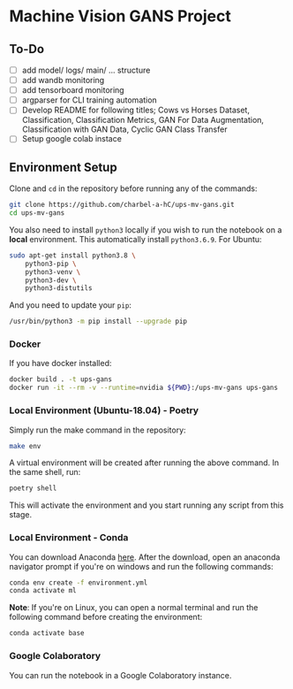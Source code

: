 # Machine Vision GANS Project

## To-Do
- [ ] add model/ logs/ main/ ... structure
- [ ] add wandb monitoring
- [ ] add tensorboard monitoring
- [ ] argparser for CLI training automation
- [ ] Develop README for following titles; Cows vs Horses Dataset, Classification, Classification Metrics, GAN For Data Augmentation, Classification with GAN Data,         Cyclic GAN Class Transfer
- [ ] Setup google colab instace

## Environment Setup

Clone and `cd` in the repository before running any of the commands:
```bash
git clone https://github.com/charbel-a-hC/ups-mv-gans.git
cd ups-mv-gans
```
You also need to install `python3` locally if you wish to run the notebook on a **local** environment. This automatically install `python3.6.9`. For Ubuntu:
```bash
sudo apt-get install python3.8 \
    python3-pip \
    python3-venv \
    python3-dev \
    python3-distutils
```
And you need to update your `pip`:
```bash
/usr/bin/python3 -m pip install --upgrade pip
```
### Docker
If you have docker installed:
```bash
docker build . -t ups-gans
docker run -it --rm -v --runtime=nvidia ${PWD}:/ups-mv-gans ups-gans
```
### Local Environment (Ubuntu-18.04) - Poetry

Simply run the make command in the repository:
```bash
make env
```
A virtual environment will be created after running the above command. In the same shell, run:
```bash
poetry shell
```
This will activate the environment and you start running any script from this stage.

### Local Environment - Conda
You can download Anaconda [here](https://docs.anaconda.com/anaconda/install/index.html).
After the download, open an anaconda navigator prompt if you're on windows and run the following commands:
```bash
conda env create -f environment.yml
conda activate ml
```
**Note**: If you're on Linux, you can open a normal terminal and run the following command before creating the environment:
```bash
conda activate base
```

### Google Colaboratory
You can run the notebook in a Google Colaboratory instance. 
